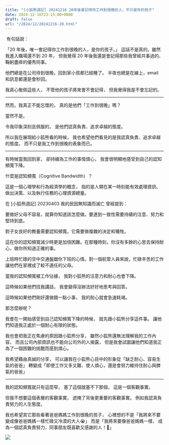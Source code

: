 ```yaml
---
title: "[小狐熊週記] 20241216 20年後會記得你工作到很晚的人，不只是你的孩子"
date: 2024-12-16T23:15:00+0800
draft: false
url: "/2024/12/20241216-20.html"
---
```


 有句話說：

「20 年後，唯一會記得你工作到很晚的人，是你的孩子。」
這話不是真的。雖然我進入職場還不到 20 年，
但我覺得 20 年後我還是會記得那些我曾經共事過的、鞠躬盡瘁的優秀同事。

他們總是在公司待到很晚，回到家小孩都已經睡了。
半夜也總是在線上，email 和訊息都還是會秒回。

我真心敬佩這些人，
不管他的孩子將來會不會記得，
但我覺得我是不會忘記的。

---

然而，我真正不能忘懷的，
真的是他們「工作到很晚」嗎？

當然不是。

令我印象深刻且佩服的，
是他們認真負責、追求卓越的態度。

所以我在展現給小狐熊看的時候，
我也希望他們看見的是我認真負責、追求卓越的態度。
而不只是我工作到很晚的表象而已。

---

有時候當我回到家，
卻持續為工作的事情煩心，
我會很明顯地感受到自己的認知頻寬下降。

什麼是認知頻寬（Cognitive Bandwidth）？

這是一個心理學和行為經濟學的概念，
指的是人類在某一時刻能有效處理資訊、做出決策、以及執行任務的心理資源總量。

在 [小狐熊週記] 20230403 我的民因無知識而滅亡 曾經提到：

要做好父母不容易，就算你知道該怎麼做。要達到一致性需要持續的注意、努力和堅持到底。

對子女良好的教養需要認知頻寬。它需要做複雜的決定和犧牲。

這在你的認知頻寬減少時更是加倍困難。在那種時刻，你沒有多餘的心思去保持耐心，做你所知道正確的事。

上班時忙碌的空中交通盤踞你下班的心情。對一個航管人員來說，忙碌辛苦的工作讓他們在家裡成了較不適任的父母。

當我的認知頻寬被工作佔據，
我對小狐熊的注意力和耐心也會下降。

這時候如果他們找我講話，
我會變得沒辦法好好地思考與回答。

這時候如果他們剛好還做錯一點小事，
我的耐心就會急速耗竭。

那怎麼辦呢？

我會在一開始感受到自己認知頻寬下降的時候，
就先跟小狐熊分享這件事。
讓他們知道我正處於一個耐心有限的狀態。

我也會把我正在焦慮的原因跟小狐熊分享，
雖然小狐熊還無法理解我的工作內容，
而且公司內部資訊也不能向公司外的人揭露，
但是我會試圖讓他們知道我正為了一個困難的挑戰而感到煩心。

我希望藉由真誠的分享，
可以讓我在小狐熊心目中的形象從「缺乏耐心、容易生氣的爸爸」
轉變成「即使工作又多又難、使人煩心，還是會努力維持住耐心與脾氣的爸爸」

---

我的認知頻寬就只有這麼窄，
塞了這個就塞不下那個，
這是一個客觀事實。

但我不想要這個表層的客觀事實，
遮掩了背後更重要的客觀事實。
例如我認真負責努力的人生態度。

我也希望其它那些看著爸爸媽媽工作到很晚的孩子，
心裡想的不是「我將來不要變成像爸爸媽媽一樣忙碌又冷漠的大人😭」
而是「我將來要像爸爸媽媽一樣，
成為一個認真負責努力，同事朋友既喜歡又感謝的人！💪」



![](https://blogger.googleusercontent.com/img/b/R29vZ2xl/AVvXsEi1H0nL8DReXZPve6bNLZxyTItjE3Nd5G1wkcvx25X_zAQyJcx7MEvFjqssLFp6wUaMEB04-UMQVMSxLGAv5l9_K1CAmf18CMMVWBwSdpfruc25jHiYcNB52ywOzBoPmIMWne0d2EEGcsGDUBkPHxwOusmoE9Z7XOpC_A2pUrYXNetGUp6yfZFDDwrkMBk/s320/image.png)






